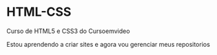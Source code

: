# HTML-CSS
 Curso de HTML5 e CSS3 do Cursoemvideo

Estou aprendendo a criar sites e agora vou  gerenciar meus repositorios